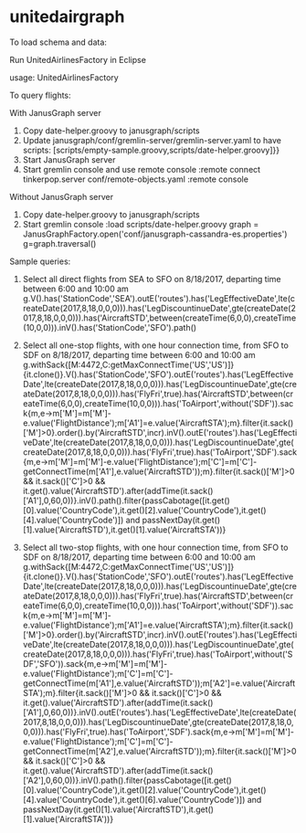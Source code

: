 # unitedairgraph

To load schema and data:

Run UnitedAirlinesFactory in Eclipse

usage: UnitedAirlinesFactory <janusgraph-config-file> <data-files-directory>

To query flights:

With JanusGraph server
1. Copy date-helper.groovy to janusgraph/scripts
2. Update janusgraph/conf/gremlin-server/gremlin-server.yaml to have
   scripts: [scripts/empty-sample.groovy,scripts/date-helper.groovy]}}
3. Start JanusGraph server
4. Start gremlin console and use remote console
   :remote connect tinkerpop.server conf/remote-objects.yaml
   :remote console

Without JanusGraph server
1. Copy date-helper.groovy to janusgraph/scripts
2. Start gremlin console
   :load scripts/date-helper.groovy
   graph = JanusGraphFactory.open('conf/janusgraph-cassandra-es.properties')
   g=graph.traversal()

Sample queries:

1. Select all direct flights from SEA to SFO on 8/18/2017, departing time between 6:00 and 10:00 am
g.V().has('StationCode','SEA').outE('routes').has('LegEffectiveDate',lte(createDate(2017,8,18,0,0,0))).has('LegDiscountinueDate',gte(createDate(2017,8,18,0,0,0))).has('AircraftSTD',between(createTime(6,0,0),createTime(10,0,0))).inV().has('StationCode','SFO').path()

2. Select all one-stop flights, with one hour connection time, from SFO to SDF on 8/18/2017, departing time between 6:00 and 10:00 am
g.withSack{[M:4472,C:getMaxConnectTime('US','US')]}{it.clone()}.V().has('StationCode','SFO').outE('routes').has('LegEffectiveDate',lte(createDate(2017,8,18,0,0,0))).has('LegDiscountinueDate',gte(createDate(2017,8,18,0,0,0))).has('FlyFri',true).has('AircraftSTD',between(createTime(6,0,0),createTime(10,0,0))).has('ToAirport',without('SDF')).sack{m,e->m['M']=m['M']-e.value('FlightDistance');m['A1']=e.value('AircraftSTA');m}.filter{it.sack()['M']>0}.order().by('AircraftSTD',incr).inV().outE('routes').has('LegEffectiveDate',lte(createDate(2017,8,18,0,0,0))).has('LegDiscountinueDate',gte(createDate(2017,8,18,0,0,0))).has('FlyFri',true).has('ToAirport','SDF').sack{m,e->m['M']=m['M']-e.value('FlightDistance');m['C']=m['C']-getConnectTime(m['A1'],e.value('AircraftSTD'));m}.filter{it.sack()['M']>0 && it.sack()['C']>0 && it.get().value('AircraftSTD').after(addTime(it.sack()['A1'],0,60,0))}.inV().path().filter{passCabotage([it.get()[0].value('CountryCode'),it.get()[2].value('CountryCode'),it.get()[4].value('CountryCode')]) and passNextDay(it.get()[1].value('AircraftSTD'),it.get()[1].value('AircraftSTA'))}

3. Select all two-stop flights, with one hour connection time, from SFO to SDF on 8/18/2017, departing time between 6:00 and 10:00 am
g.withSack{[M:4472,C:getMaxConnectTime('US','US')]}{it.clone()}.V().has('StationCode','SFO').outE('routes').has('LegEffectiveDate',lte(createDate(2017,8,18,0,0,0))).has('LegDiscountinueDate',gte(createDate(2017,8,18,0,0,0))).has('FlyFri',true).has('AircraftSTD',between(createTime(6,0,0),createTime(10,0,0))).has('ToAirport',without('SDF')).sack{m,e->m['M']=m['M']-e.value('FlightDistance');m['A1']=e.value('AircraftSTA');m}.filter{it.sack()['M']>0}.order().by('AircraftSTD',incr).inV().outE('routes').has('LegEffectiveDate',lte(createDate(2017,8,18,0,0,0))).has('LegDiscountinueDate',gte(createDate(2017,8,18,0,0,0))).has('FlyFri',true).has('ToAirport',without('SDF','SFO')).sack{m,e->m['M']=m['M']-e.value('FlightDistance');m['C']=m['C']-getConnectTime(m['A1'],e.value('AircraftSTD'));m['A2']=e.value('AircraftSTA');m}.filter{it.sack()['M']>0 && it.sack()['C']>0 && it.get().value('AircraftSTD').after(addTime(it.sack()['A1'],0,60,0))}.inV().outE('routes').has('LegEffectiveDate',lte(createDate(2017,8,18,0,0,0))).has('LegDiscountinueDate',gte(createDate(2017,8,18,0,0,0))).has('FlyFri',true).has('ToAirport','SDF').sack{m,e->m['M']=m['M']-e.value('FlightDistance');m['C']=m['C']-getConnectTime(m['A2'],e.value('AircraftSTD'));m}.filter{it.sack()['M']>0 && it.sack()['C']>0 && it.get().value('AircraftSTD').after(addTime(it.sack()['A2'],0,60,0))}.inV().path().filter{passCabotage([it.get()[0].value('CountryCode'),it.get()[2].value('CountryCode'),it.get()[4].value('CountryCode'),it.get()[6].value('CountryCode')]) and passNextDay(it.get()[1].value('AircraftSTD'),it.get()[1].value('AircraftSTA'))}

